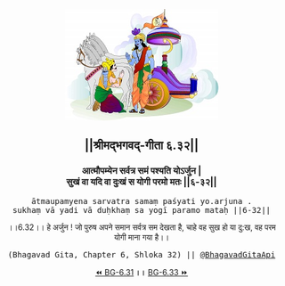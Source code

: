 <center><img src="../../asset/BG.png" alt="#API #bhagavadgitaapi #slok #nodejs #js #api #gitaapi #krishna #hinduism #vedic #ISKCON #shreemadbhagavadgita #technology"/>
<h2>||श्रीमद्‍भगवद्‍-गीता ६.३२||</h2>
<h3>आत्मौपम्येन सर्वत्र समं पश्यति योऽर्जुन |<br/>सुखं वा यदि वा दुःखं स योगी परमो मतः ||६-३२||</h3>
<pre>ātmaupamyena sarvatra samaṃ paśyati yo.arjuna .<br/>sukhaṃ vā yadi vā duḥkhaṃ sa yogī paramo mataḥ ||6-32||</pre>
<p>।।6.32।। हे अर्जुन ! जो पुरुष अपने समान सर्वत्र सम देखता है, चाहे वह सुख हो या दु:ख, वह परम योगी माना गया है।।</p>
<pre>(Bhagavad Gita, Chapter 6, Shloka 32) || <a href="https://twitter.com/bhagavadgitaapi">@BhagavadGitaApi</a></pre><a href="../../6/31">⏪  BG-6.31</a><b>        ।।        </b><a href="../../6/33">BG-6.33  ⏩</a></center>